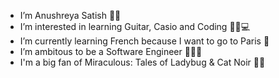 - I’m Anushreya Satish 👋🏻
- I’m interested in learning Guitar, Casio and Coding 🎸🎹💻
- I’m currently learning French because I want to go to Paris 🗼
- I’m ambitous to be a Software Engineer 👩🏻‍💻
- I'm a big fan of Miraculous: Tales of Ladybug & Cat Noir 🐾🐞
